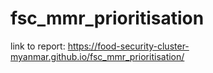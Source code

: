 # fsc_mmr_prioritisation

link to report: https://food-security-cluster-myanmar.github.io/fsc_mmr_prioritisation/

